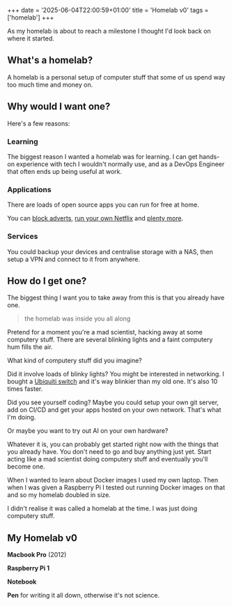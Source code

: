 +++
date = '2025-06-04T22:00:59+01:00'
title = 'Homelab v0'
tags = ['homelab']
+++

As my homelab is about to reach a milestone I thought I'd look back on where it started.

## What's a homelab?

A homelab is a personal setup of computer stuff that some of us spend way too much time and money on.

## Why would I want one?

Here's a few reasons:

### Learning

The biggest reason I wanted a homelab was for learning. I can get hands-on experience with tech I wouldn't normally use, and as a DevOps Engineer that often ends up being useful at work. 

### Applications

There are loads of open source apps you can run for free at home. 

You can [block adverts](https://pi-hole.net), [run your own Netflix](https://jellyfin.org) and [plenty more](https://www.awesome-homelab.com/).

### Services

You could backup your devices and centralise storage with a NAS, then setup a VPN and connect to it from anywhere.

## How do I get one?

The biggest thing I want you to take away from this is that you already have one.
  
  > the homelab was inside you all along
  
Pretend for a moment you're a mad scientist, hacking away at some computery stuff. There are several blinking lights and a faint computery hum fills the air. 
  
What kind of computery stuff did you imagine?
  
Did it involve loads of blinky lights? You might be interested in networking. I bought a [Ubiquiti switch](https://techspecs.ui.com/unifi/switching/unifi-flex-xg?s=uk) and it's way blinkier than my old one. It's also 10 times faster.
  
Did you see yourself coding? Maybe you could setup your own git server, add on CI/CD and get your apps hosted on your own network. That's what I'm doing.
  
Or maybe you want to try out AI on your own hardware?
  
Whatever it is, you can probably get started right now with the things that you already have. You don't need to go and buy anything just yet. Start acting like a mad scientist doing computery stuff and eventually you'll become one.
  
When I wanted to learn about Docker images I used my own laptop. Then when I was given a Raspberry Pi I tested out running Docker images on that and so my homelab doubled in size. 
  

I didn't realise it was called a homelab at the time. I was just doing computery stuff.

## My Homelab v0
  
**Macbook Pro** (2012)
  
**Raspberry Pi 1** 
  
**Notebook**
  
**Pen** for writing it all down, otherwise it's not science.

